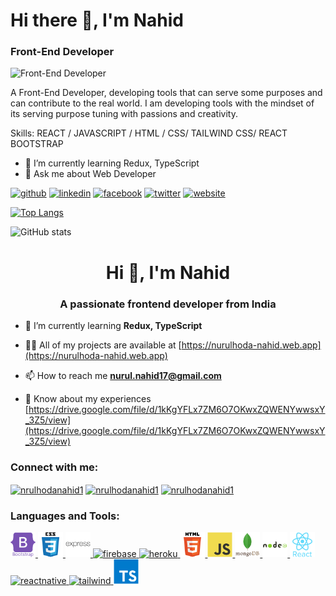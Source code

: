 # Hi there 👋, I'm Nahid
### Front-End Developer
![Front-End Developer](https://media-exp1.licdn.com/dms/image/C5616AQEnfd7Q3uX7Ww/profile-displaybackgroundimage-shrink_350_1400/0/1650619657979?e=1665619200&v=beta&t=wg_d9AZXZUjajWBTD6SBiMUE-vCUzkiaof6L7JWOswA)

A Front-End Developer, developing tools that can serve some purposes and can contribute to the real world. I am developing tools with the mindset of its serving purpose tuning with passions and creativity.

Skills: REACT / JAVASCRIPT / HTML / CSS/ TAILWIND CSS/ REACT BOOTSTRAP

- 🌱 I’m currently learning Redux, TypeScript 
- 💬 Ask me about Web Developer 


[<img src='https://cdn.jsdelivr.net/npm/simple-icons@3.0.1/icons/github.svg' alt='github' height='40'>](https://github.com/nurulhodanahid1)  [<img src='https://cdn.jsdelivr.net/npm/simple-icons@3.0.1/icons/linkedin.svg' alt='linkedin' height='40'>](https://www.linkedin.com/in/nurulhodanahid1/)  [<img src='https://cdn.jsdelivr.net/npm/simple-icons@3.0.1/icons/facebook.svg' alt='facebook' height='40'>](https://www.facebook.com/nurulhodanahid1)  [<img src='https://cdn.jsdelivr.net/npm/simple-icons@3.0.1/icons/twitter.svg' alt='twitter' height='40'>](https://twitter.com/nurulhodanahid1)  [<img src='https://cdn.jsdelivr.net/npm/simple-icons@3.0.1/icons/icloud.svg' alt='website' height='40'>](https://nurulhoda-nahid.web.app)  

[![Top Langs](https://github-readme-stats.vercel.app/api/top-langs/?username=nurulhodanahid1)](https://github.com/anuraghazra/github-readme-stats)

![GitHub stats](https://github-readme-stats.vercel.app/api?username=nurulhodanahid1&show_icons=true)  


<h1 align="center">Hi 👋, I'm Nahid</h1>
<h3 align="center">A passionate frontend developer from India</h3>

- 🌱 I’m currently learning **Redux, TypeScript**

- 👨‍💻 All of my projects are available at [https://nurulhoda-nahid.web.app](https://nurulhoda-nahid.web.app)

- 📫 How to reach me **nurul.nahid17@gmail.com**

- 📄 Know about my experiences [https://drive.google.com/file/d/1kKgYFLx7ZM6O7OKwxZQWENYwwsxY_3Z5/view](https://drive.google.com/file/d/1kKgYFLx7ZM6O7OKwxZQWENYwwsxY_3Z5/view)

<h3 align="left">Connect with me:</h3>
<p align="left">
<a href="https://twitter.com/nrulhodanahid1" target="blank"><img align="center" src="https://raw.githubusercontent.com/rahuldkjain/github-profile-readme-generator/master/src/images/icons/Social/twitter.svg" alt="nrulhodanahid1" height="30" width="40" /></a>
<a href="https://linkedin.com/in/nrulhodanahid1" target="blank"><img align="center" src="https://raw.githubusercontent.com/rahuldkjain/github-profile-readme-generator/master/src/images/icons/Social/linked-in-alt.svg" alt="nrulhodanahid1" height="30" width="40" /></a>
<a href="https://fb.com/nrulhodanahid1" target="blank"><img align="center" src="https://raw.githubusercontent.com/rahuldkjain/github-profile-readme-generator/master/src/images/icons/Social/facebook.svg" alt="nrulhodanahid1" height="30" width="40" /></a>
</p>

<h3 align="left">Languages and Tools:</h3>
<p align="left"> <a href="https://getbootstrap.com" target="_blank" rel="noreferrer"> <img src="https://raw.githubusercontent.com/devicons/devicon/master/icons/bootstrap/bootstrap-plain-wordmark.svg" alt="bootstrap" width="40" height="40"/> </a> <a href="https://www.w3schools.com/css/" target="_blank" rel="noreferrer"> <img src="https://raw.githubusercontent.com/devicons/devicon/master/icons/css3/css3-original-wordmark.svg" alt="css3" width="40" height="40"/> </a> <a href="https://expressjs.com" target="_blank" rel="noreferrer"> <img src="https://raw.githubusercontent.com/devicons/devicon/master/icons/express/express-original-wordmark.svg" alt="express" width="40" height="40"/> </a> <a href="https://firebase.google.com/" target="_blank" rel="noreferrer"> <img src="https://www.vectorlogo.zone/logos/firebase/firebase-icon.svg" alt="firebase" width="40" height="40"/> </a> <a href="https://heroku.com" target="_blank" rel="noreferrer"> <img src="https://www.vectorlogo.zone/logos/heroku/heroku-icon.svg" alt="heroku" width="40" height="40"/> </a> <a href="https://www.w3.org/html/" target="_blank" rel="noreferrer"> <img src="https://raw.githubusercontent.com/devicons/devicon/master/icons/html5/html5-original-wordmark.svg" alt="html5" width="40" height="40"/> </a> <a href="https://developer.mozilla.org/en-US/docs/Web/JavaScript" target="_blank" rel="noreferrer"> <img src="https://raw.githubusercontent.com/devicons/devicon/master/icons/javascript/javascript-original.svg" alt="javascript" width="40" height="40"/> </a> <a href="https://www.mongodb.com/" target="_blank" rel="noreferrer"> <img src="https://raw.githubusercontent.com/devicons/devicon/master/icons/mongodb/mongodb-original-wordmark.svg" alt="mongodb" width="40" height="40"/> </a> <a href="https://nodejs.org" target="_blank" rel="noreferrer"> <img src="https://raw.githubusercontent.com/devicons/devicon/master/icons/nodejs/nodejs-original-wordmark.svg" alt="nodejs" width="40" height="40"/> </a> <a href="https://reactjs.org/" target="_blank" rel="noreferrer"> <img src="https://raw.githubusercontent.com/devicons/devicon/master/icons/react/react-original-wordmark.svg" alt="react" width="40" height="40"/> </a> <a href="https://reactnative.dev/" target="_blank" rel="noreferrer"> <img src="https://reactnative.dev/img/header_logo.svg" alt="reactnative" width="40" height="40"/> </a> <a href="https://tailwindcss.com/" target="_blank" rel="noreferrer"> <img src="https://www.vectorlogo.zone/logos/tailwindcss/tailwindcss-icon.svg" alt="tailwind" width="40" height="40"/> </a> <a href="https://www.typescriptlang.org/" target="_blank" rel="noreferrer"> <img src="https://raw.githubusercontent.com/devicons/devicon/master/icons/typescript/typescript-original.svg" alt="typescript" width="40" height="40"/> </a> </p>




